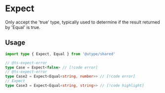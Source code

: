
# Expect

Only accept the 'true' type, typically used to determine if the result returned by 'Equal' is true.

## Usage

```ts twoslash
import type { Expect, Equal } from '@utype/shared'

// @ts-expect-error
type Case = Expect<false> // [!code error]
// @ts-expect-error
type Case2 = Expect<Equal<string, number>> // [!code error]
// Expect
type Case3 = Expect<Equal<string, string>> // [!code highlight]
```
